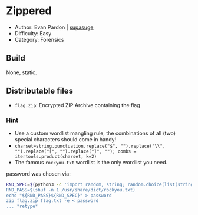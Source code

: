# Zippered
- Author: Evan Pardon | [supasuge](https://github.com/supasuge)
- Difficulty: Easy
- Category: Forensics

## Build

None, static.

## Distributable files

- `flag.zip`: Encrypted ZIP Archive containing the flag

### Hint

- Use a custom wordlist mangling rule, the combinations of all (two) special characters should come in handy!
- `charset=string.punctuation.replace("$", "").replace("\\", "").replace("[", "").replace("]", ""); combs = itertools.product(charset, k=2)`
- The famous `rockyou.txt` wordlist is the only wordlist you need.

password was chosen via:
```sh
RND_SPEC=$(python3 -c 'import random, string; random.choice(list(string.punctuation, k=2)))
RND_PASS=$(shuf -n 1 /usr/share/dict/rockyou.txt)
echo "${RND_PASS}${RND_SPEC}" > password
zip flag.zip flag.txt -e < password
... *retype*
```
